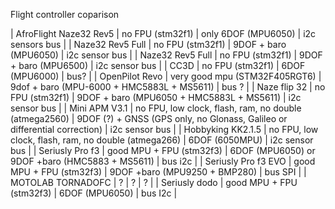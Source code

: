 Flight controller coparison

| AfroFlight Naze32 Rev5 | no FPU (stm32f1) | only 6DOF (MPU6050) | i2c sensors bus |
| Naze32 Rev5 Full | no FPU (stm32f1) | 9DOF + baro (MPU6050) | i2c sensor bus |
| Naze32 Rev5 Full | no FPU (stm32f1) | 9DOF + baro (MPU6500) | i2c sensor bus |
| CC3D | no FPU (stm32f1) | 6DOF (MPU6000) | bus? |
| OpenPilot Revo | very good mpu (STM32F405RGT6) | 9dof + baro (MPU-6000 + HMC5883L + MS5611) | bus ? |
| Naze flip 32 | no FPU (stm32f1) | 9DOF + baro (MPU6050 + HMC5883L + MS5611) | i2c sensor bus |
| Mini APM V3.1 | no FPU, low clock, flash, ram, no double (atmega2560) | 9DOF (?) + GNSS (GPS only, no Glonass, Galileo or  differential correction) | i2c sensor bus |
| Hobbyking KK2.1.5 | no FPU, low clock, flash, ram, no double (atmega266) | 6DOF (6050MPU) | i2c sensor bus |
| Seriusly Pro f3 | good MPU + FPU (stm32f3) | 6DOF (MPU6050) or 9DOF +baro (HMC5883 + MS5611) | bus i2c |
| Seriusly Pro f3 EVO | good MPU + FPU (stm32f3) | 9DOF +baro (MPU9250 + BMP280) | bus SPI |
| MOTOLAB TORNADOFC | ? | ? | ? |
| Seriusly dodo | good MPU + FPU (stm32f3) | 6DOF (MPU6050) | bus I2c |

